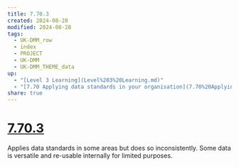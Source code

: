 ```yaml
---
title: 7.70.3
created: 2024-08-28
modified: 2024-08-28
tags:
  - UK-DMM_row
  - index
  - PROJECT
  - UK-DMM
  - UK-DMM_THEME_data
up:
  - "[Level 3 Learning](Level%203%20Learning.md)"
  - "[7.70 Applying data standards in your organisation](7.70%20Applying%20data%20standards%20in%20your%20organisation.md)"
share: true
---
```

# [7.70.3](7.70.3.md)

Applies data standards in some areas but does so inconsistently. Some data is versatile and re-usable internally for limited purposes.
